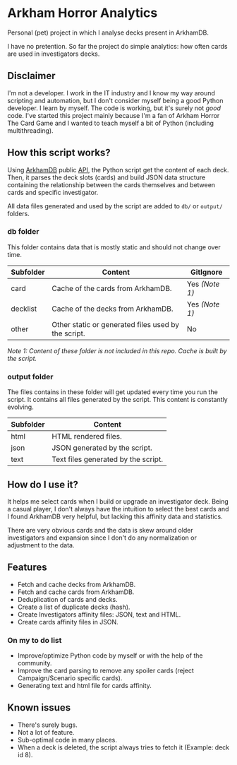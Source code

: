 # Arkham Horror Analytics

Personal (pet) project in which I analyse decks present in ArkhamDB.

I have no pretention. So far the project do simple analytics: how often cards are used in investigators decks.

## Disclaimer

I'm not a developer. I work in the IT industry and I know my way around scripting and automation, but I don't consider myself being a good Python developer. I learn by myself. The code is working, but it's surely not _good_ code. I've started this project mainly because I'm a fan of Arkham Horror The Card Game and I wanted to teach myself a bit of Python (including multithreading).

## How this script works?

Using [ArkhamDB](https://arkhamdb.com/) public [API](https://arkhamdb.com/api/), the Python script get the content of each deck. Then, it parses the deck slots (cards) and build JSON data structure containing the relationship between the cards themselves and between cards and specific investigator.

All data files generated and used by the script are added to ```db/``` or ```output/``` folders.

### db folder

This folder contains data that is mostly static and should not change over time.

| Subfolder | Content | GitIgnore |
| --------- | ------- | --------- |
| card      | Cache of the cards from ArkhamDB. | Yes _(Note 1)_ |
| decklist  | Cache of the decks from ArkhamDB. | Yes _(Note 1)_ |
| other     | Other static or generated files used by the script. | No |

_Note 1: Content of these folder is not included in this repo. Cache is built by the script._

### output folder

The files contains in these folder will get updated every time you run the script. It contains all files generated by the script. This content is constantly evolving.

| Subfolder | Content |
| --------- | ------- |
| html      | HTML rendered files. |
| json      | JSON generated by the script. |
| text      | Text files generated by the script. |

## How do I use it?

It helps me select cards when I build or upgrade an investigator deck. Being a casual player, I don't always have the intuition to select the best cards and I found ArkhamDB very helpful, but lacking this affinity data and statistics.

There are very obvious cards and the data is skew around older investigators and expansion since I don't do any normalization or adjustment to the data.

## Features

- Fetch and cache decks from ArkhamDB.
- Fetch and cache cards from ArkhamDB.
- Deduplication of cards and decks.
- Create a list of duplicate decks (hash).
- Create Investigators affinity files: JSON, text and HTML.
- Create cards affinity files in JSON.

### On my to do list

- Improve/optimize Python code by myself or with the help of the community.
- Improve the card parsing to remove any spoiler cards (reject Campaign/Scenario specific cards).
- Generating text and html file for cards affinity.

## Known issues

- There's surely bugs.
- Not a lot of feature.
- Sub-optimal code in many places.
- When a deck is deleted, the script always tries to fetch it (Example: deck id 8).
